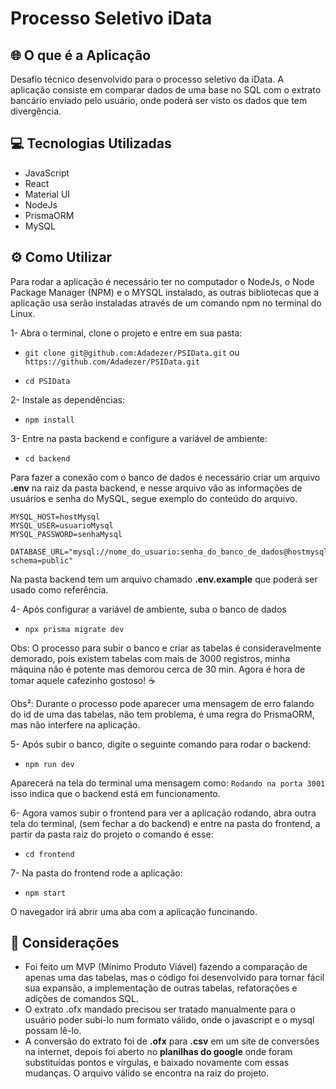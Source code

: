 # Processo Seletivo iData

## 🌐 O que é a Aplicação
Desafio técnico desenvolvido para o processo seletivo da iData.
A aplicação consiste em comparar dados de uma base no SQL com o extrato bancário enviado pelo usuário, onde poderá ser visto os dados que tem divergência.

## 💻 Tecnologias Utilizadas
- JavaScript
- React
- Material UI
- NodeJs
- PrismaORM
- MySQL

## ⚙️ Como Utilizar
Para rodar a aplicação é necessário ter no computador o NodeJs, o Node Package Manager (NPM)  e o MYSQL instalado, as outras bibliotecas que a aplicação usa serão instaladas através de um comando npm no terminal do Linux.

 1- Abra o terminal, clone o projeto e entre em sua pasta:

 - `git clone git@github.com:Adadezer/PSIData.git` ou  `https://github.com/Adadezer/PSIData.git`
 
- `cd PSIData`

2- Instale as dependências:

 - `npm install`
 
3- Entre na pasta backend e configure a variável de ambiente:
-  `cd backend`

Para fazer a conexão com o banco de dados é necessário criar um arquivo **.env** na raiz da pasta backend, e nesse arquivo vão as informações de usuários e senha do MySQL, segue exemplo do conteúdo do arquivo.
```
MYSQL_HOST=hostMysql
MYSQL_USER=usuarioMysql
MYSQL_PASSWORD=senhaMysql

DATABASE_URL="mysql://nome_do_usuario:senha_do_banco_de_dados@hostmysql:3306/psIdata?schema=public"
```
Na pasta backend tem um arquivo chamado **.env.example** que poderá ser usado como referência.

4- Após configurar a variável de ambiente, suba o banco de dados
 - `npx prisma migrate dev`
 
 Obs: O processo para subir o banco e criar as tabelas é consideravelmente demorado, pois existem tabelas com mais de 3000 registros, minha máquina não é potente mas demorou cerca de 30 min. 
 Agora é hora de tomar aquele cafezinho gostoso! ☕
 
 Obs²: Durante o processo pode aparecer uma mensagem de erro falando do id de uma das tabelas, não tem problema, é uma regra do PrismaORM, mas não interfere na aplicação.

5- Após subir o banco, digite o seguinte comando para rodar o backend:

 - `npm run dev`

Aparecerá na tela do terminal uma mensagem como: `Rodando na porta 3001` isso indica que o backend está em funcionamento.

6- Agora vamos subir o frontend para ver a aplicação rodando, abra outra tela do terminal, (sem fechar a do backend) e entre na pasta do frontend, a partir da pasta raiz do projeto o comando é esse:

 - `cd frontend`
 
 7- Na pasta do frontend rode a aplicação:
 
 - `npm start`

O navegador irá abrir uma aba com a aplicação funcinando.

## 📌 Considerações

 - Foi feito um MVP (Mínimo Produto Viável) fazendo a comparação de apenas uma das tabelas, mas o código foi desenvolvido para tornar fácil sua expansão, a implementação de outras tabelas, refatorações e adições de comandos SQL.
 - O extrato .ofx mandado precisou ser tratado manualmente para o usuário poder subi-lo num formato válido, onde o javascript e o mysql possam lê-lo.
 - A conversão do extrato foi de **.ofx** para **.csv** em um site de conversões na internet, depois foi aberto no **planilhas do google** onde foram substituídas pontos e vírgulas, e baixado novamente com essas mudanças. O arquivo válido se encontra na raiz do projeto.
